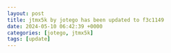 ```yaml
---
layout: post
title: jtmx5k by jotego has been updated to f3c1149
date: 2024-05-10 06:42:39 +0000
categories: [jotego, jtmx5k]
tags: [update]
---
```


